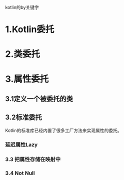 kotlin的by关键字

# 1.Kotlin委托

# 2.类委托

# 3.属性委托

## 3.1定义一个被委托的类

## 3.2标准委托

Kotlin的标准库已经内置了很多工厂方法来实现属性的委托。

### 延迟属性Lazy


### 3.3 把属性存储在映射中


### 3.4 Not Null

